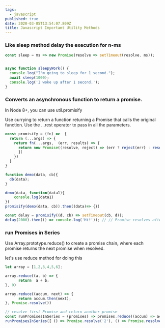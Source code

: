 ```yaml
---
tags:
  - javascript
published: true
date: 2020-03-05T13:54:07.809Z
title: Javascript Important Utility Methods 
---
```


### Like sleep method delay the execution for n-ms

```javascript
const sleep = ms => new Promise(resolve => setTimeout(resolve, ms));


async function sleepyWork() {
  console.log("I'm going to sleep for 1 second.");
  await sleep(1000);
  console.log('I woke up after 1 second.');
}
```

### Converts an asynchronous function to return a promise.

In Node 8+, you can use util.promisify

Use currying to return a function returning a Promise that calls the original function. Use the ...rest operator to pass in all the parameters.

```javascript 
const promisify = (fn) =>  {
  return (...args) => {
    return fn(...args,  (err, results) => {
      return new Promise((resolve, reject) => (err ? reject(err) : resolve(result));
      })
    })
  }
}

```

```javascript
function demo(data, cb){
  db(data);
}

demo(data, function(data1){
    console.log(data1)
})
promisify(demo(data, cb)).then((data)=> {})

const delay = promisify((d, cb) => setTimeout(cb, d));
delay(2000).then(() => console.log('Hi!')); // // Promise resolves after 2s
```

### run Promises in Series 

Use Array.prototype.reduce() to create a promise chain, where each promise returns the next promise when resolved.

let's use reduce method for doing this

```javascript
let array = [1,2,3,4,5,6];

array.reduce((a, b) => {
      return  a + b;   
}, 0)

array.reduce((accum, next) => {
      return accum.then(next); 
}, Promise.resolve())

// resolve first Promise and return another promise 
const runPromisesInSeries = (promises) => promises.reduce((accum) => accum.then(next), Promise.resolve());
runPromisesInSeries([ () => Promise.resolve('2'), () => Promise.resolve('3')])


```


